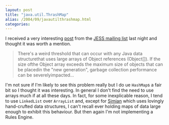 ```yaml
---
layout: post
title: "java.util.ThrashMap"
alias: /2004/09/javautilthrashmap.html
categories:
---
```

I received a very interesting [post](http://www.mail-archive.com/jess-users@sandia.gov/msg07290.html) from the [JESS mailing list](http://www.mail-archive.com/jess-users@sandia.gov/) last night and thought it was worth a mention.

> There's a weird threshold that can occur with any Java data structurethat uses large arrays of Object references (Object[]). If the size ofthe Object array exceeds the maximum size of objects that can be placedin the "new generation", garbage collection performance can be severelyimpacted...

I'm not sure if I'm likely to see this problem really but I do ue `HashMap`s a fair bit so I thought it was interesting. In general I don't find the need to use arrays much if at all these days. In fact, for some inexplicable reason, I tend to use `LinkedList` over `ArrayList` and, except for [Simian](/simian) which uses lovingly hand-crufted data structures, I can't recall ever holding maps of data large enough to exhibit this behaviour. But then again I'm not implementing a Rules Engine.
